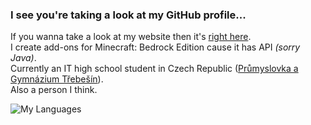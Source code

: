 ### I see you're taking a look at my GitHub profile...
If you wanna take a look at my website then it's [right here](https://www.icecraftstudio.repl.co/).  
I create add-ons for Minecraft: Bedrock Edition cause it has API *(sorry Java)*.  
Currently an IT high school student in Czech Republic ([Průmyslovka a Gymnázium Třebešín](https://trebesin.cz)).  
Also a person I think.

![My Languages](https://github-readme-stats.vercel.app/api/top-langs/?username=PavelDobCZ23)
